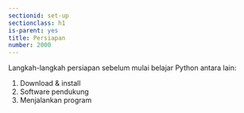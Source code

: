 ```yaml
---
sectionid: set-up
sectionclass: h1
is-parent: yes
title: Persiapan
number: 2000
---
```

Langkah-langkah persiapan sebelum mulai belajar Python antara lain:
1. Download & install
2. Software pendukung
3. Menjalankan program
